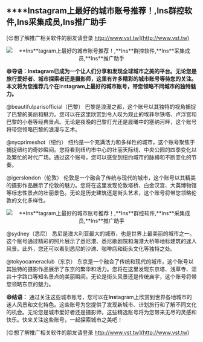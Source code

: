 ## ****Ins**tagram上最好的城市账号推荐！,**Ins**群控软件,**Ins**采集成员,**Ins**推广助手**

[😍想了解推广相关软件的朋友请登录 http://www.vst.tw](http://www.vst.tw)

 <center><img src="https://vst.tw/MP4/tuiguang/png/3.png" alt="**Ins**tagram上最好的城市账号推荐！,**Ins**群控软件,**Ins**采集成员,**Ins**推广助手"></center>

**😄导语：**Ins**tagram已成为一个让人们分享和发现全球城市之美的平台。无论您是旅行爱好者、城市探索者还是摄影师，这里有许多精彩的城市账号等待您的关注。本文将为您推荐几个在**Ins**tagram上最好的城市账号，带您领略不同城市的独特魅力。**

@beautifulparisofficial（巴黎）
巴黎是浪漫之都，这个账号以其独特的视角捕捉了巴黎的美丽和魅力。您可以在这里欣赏到令人叹为观止的埃菲尔铁塔、卢浮宫和巴黎的小巷等经典景点。无论是夜晚的巴黎灯光还是晨曦中的塞纳河畔，这个账号将带您领略巴黎的浪漫与艺术。

@nycprimeshot（纽约）
纽约是一个充满活力和多样性的城市，这个账号聚焦于捕捉纽约的奇妙瞬间。您将看到纽约市中心的壮丽天际线、中央公园的四季变化以及繁忙的时代广场。通过这个账号，您可以感受到纽约城市的脉搏和不断变化的节奏。

@igerslondon（伦敦）
伦敦是一个融合了传统与现代的城市，这个账号以其精美的摄影作品展示了伦敦的魅力。您将在这里发现伦敦塔桥、白金汉宫、大英博物馆等标志性景点的壮丽景色。无论是历史建筑还是街头艺术，这个账号将带您领略伦敦的文化多样性。

 <center><img src="https://vst.tw/MP4/tuiguang/png/5.png" alt="**Ins**tagram上最好的城市账号推荐！,**Ins**群控软件,**Ins**采集成员,**Ins**推广助手"></center>

@sydney（悉尼）
悉尼是澳大利亚最大的城市，也是世界上最美丽的城市之一。这个账号通过精彩的照片展示了悉尼港、悉尼歌剧院和海港大桥等地标建筑的迷人风景。此外，您还可以看到悉尼的沙滩、咖啡店和街头文化等独特之处。

@tokyocameraclub（东京）
东京是一个融合了传统和现代的城市，这个账号以其独特的摄影作品展示了东京的繁华和活力。您将在这里发现东京塔、浅草寺、涩谷十字路口等知名景点的美丽瞬间。无论是街头风景还是传统庙宇，这个账号将带您领略东京的魅力。

**😄结语：**
通过关注这些城市账号，您可以在**Ins**tagram上欣赏到世界各地城市的迷人风景和文化特色。这些账号为您提供了发现新城市、计划旅行和了解不同文化的机会。无论您是城市爱好者还是摄影师，这些精选账号将为您带来无尽的灵感和快乐。快来关注这些账号，一起探索城市之美吧！

[😍想了解推广相关软件的朋友请登录 http://www.vst.tw](http://www.vst.tw)



